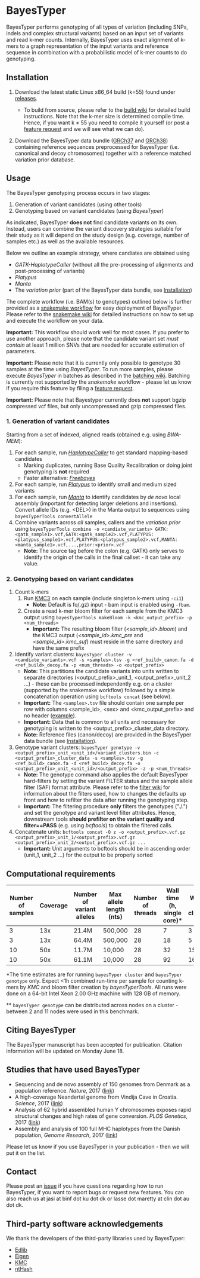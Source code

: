 # BayesTyper #
BayesTyper performs genotyping of all types of variation (including SNPs, indels and complex structural variants) based on an input set of variants and read k-mer counts. Internally, BayesTyper uses exact alignment of k-mers to a graph representation of the input variants and reference sequence in combination with a probabilistic model of k-mer counts to do genotyping.

## Installation ##
1. Download the latest static Linux x86_64 build (k=55) found under [releases](https://github.com/bioinformatics-centre/BayesTyper/releases/latest).
    * To build from source, please refer to the [build wiki](https://github.com/bioinformatics-centre/BayesTyper/wiki/Building-BayesTyper-from-source) for detailed build instructions. Note that the k-mer size is determined compile time. Hence, if you want k ≠ 55 you need to compile it yourself (or post a [feature request](https://github.com/bioinformatics-centre/BayesTyper/issues) and we will see what we can do).

2. Download the BayesTyper data bundle ([GRCh37](http://people.binf.ku.dk/~lassemaretty/bayesTyper/bayestyper_GRCh37_bundle.tar.gz) and [GRCh38](http://people.binf.ku.dk/~lassemaretty/bayesTyper/bayestyper_GRCh38_bundle.tar.gz)) containing reference sequences preprocessed for BayesTyper (i.e. canonical and decoy chromosomes) together with a reference matched variation prior database.

## Usage ##
The BayesTyper genotyping process occurs in two stages:
1. Generation of variant candidates (using other tools)
2. Genotyping based on variant candidates (using *BayesTyper*)

As indicated, BayesTyper **does not** find candidate variants on its own. Instead, users can combine the variant discovery strategies suitable for their study as it will depend on the study design (e.g. coverage, number of samples etc.) as well as the available resources.

Below we outline an example strategy, where candiates are obtained using
* *GATK-HaplotypeCaller* (without all the pre-processing of alignments and post-processing of variants)
* *Platypus*
* *Manta*
* The *variation prior* (part of the BayesTyper data bundle, see [Installation](https://github.com/bioinformatics-centre/BayesTyper#installation))

The complete workflow (i.e. BAM(s) to genotypes) outlined below is further provided as a [snakemake workflow](https://github.com/bioinformatics-centre/BayesTyper/tree/master/workflows) for easy deployment of BayesTyper. Please refer to the [snakemake wiki](https://github.com/bioinformatics-centre/BayesTyper/wiki/Running-BayesTyper-using-snakemake) for detailed instructions on how to set up and execute the workflow on your data.

**Important:** This workflow should work well for most cases. If you prefer to use another approach, please note that the candidate variant set *must contain* at least 1 million SNVs that are needed for accurate estimation of parameters.

**Important:** Please note that it is currently only possible to genotype 30 samples at the time using *BayesTyper*. To run more samples, please execute *BayesTyper* in batches as described in the [batching wiki](https://github.com/bioinformatics-centre/BayesTyper/wiki/Executing-BayesTyper-on-sample-batches). Batching is currently not supported by the *snakemake* workflow - please let us know if you require this feature by filing a [feature request](https://github.com/bioinformatics-centre/BayesTyper/issues).

**Important:** Please note that Bayestyper currently does **not** support bgzip compressed vcf files, but only uncompressed and gzip compressed files.

### 1. Generation of variant candidates ###
Starting from a set of indexed, aligned reads (obtained e.g. using *BWA-MEM*):
1. For each sample, run [*HaplotypeCaller*](https://software.broadinstitute.org/gatk/documentation/tooldocs/3.8-0/org_broadinstitute_gatk_tools_walkers_haplotypecaller_HaplotypeCaller.php) to get standard mapping-based candidates
    * Marking duplicates, running Base Quality Recalibration or doing joint genotyping is **not** required
    * Faster alternative: [*Freebayes*](https://github.com/ekg/freebayes)
3. For each sample, run [*Platypus*](http://www.well.ox.ac.uk/platypus) to identify small and medium sized variants
4. For each sample, run [*Manta*](https://github.com/Illumina/manta) to identify candidates by *de novo* local assembly (important for detecting larger deletions and insertions). Convert allele IDs (e.g. \<DEL\>) in the Manta output to sequences using `bayesTyperTools convertAllele`
5. Combine variants across *all* samples, callers and the *variation prior* using `bayesTyperTools combine -o <candiate_variants> GATK:<gatk_sample1>.vcf,GATK:<gatk_sample2>.vcf,PLATYPUS:<platypus_sample1>.vcf,PLATYPUS:<platypus_sample2>.vcf,MANTA:<manta_sample1>.vcf,...,prior:<prior>.vcf`
   * **Note:** The source tag before the colon (e.g. GATK) only serves to identify the origin of the calls in the final callset - it can take any value.

### 2. Genotyping based on variant candidates ###
1. Count k-mers
   1. Run [KMC3](https://github.com/refresh-bio/KMC) on each sample (include singleton k-mers using `-ci1`)
      * **Note:** Default is fq(.gz) input - bam input is enabled using `-fbam`.
   2. Create a read k-mer bloom filter for each sample from the KMC3 output using `bayesTyperTools makeBloom -k <kmc_output_prefix> -p <num_threads>`
      * **Important:** The resulting bloom filter (*<sample_id>.bloom*) and the KMC3 output (*<sample_id>.kmc_pre* and *<sample_id>.kmc_suf*) must reside in the same directory and have the same prefix
2. Identify variant clusters: `bayesTyper cluster -v <candiate_variants>.vcf -s <samples>.tsv -g <ref_build>_canon.fa -d <ref_build>_decoy.fa -p <num_threads> -o <output_prefix>`
      * **Note:** This partitions the candidate variants into units written to separate directories (<output_prefix>_unit_1, <output_prefix>_unit_2 ...) - these can be processed independently e.g. on a cluster (supported by the snakemake workflow) followed by a simple concatenation operation using `bcftools concat` (see below).
      * **Important:** The `<samples>.tsv` file should contain one sample per row with columns \<sample_id\>, \<sex\> and \<kmc_output_prefix\> and no header ([example](http://people.binf.ku.dk/~lassemaretty/bayesTyper/bt_samples_example.tsv)).
      * **Important:** Data that is common to all units and necessary for genotyping is written to the <output_prefix>_cluster_data directory.
      * **Note:** Reference files (canon/decoy) are provided in the BayesTyper data bundle (see [Installation](https://github.com/bioinformatics-centre/BayesTyper#installation)).
3. Genotype variant clusters: `bayesTyper genotype -v <output_prefix>_unit_<unit_id>/variant_clusters.bin -c <output_prefix>_cluster_data -s <samples>.tsv -g <ref_build>_canon.fa -d <ref_build>_decoy.fa -o <output_prefix>_unit_<unit_id>/<output_prefix> -z -p <num_threads>`
      * **Note:** The genotype command also applies the default BayesTyper hard-filters by setting the variant FILTER status and the sample allele filter (SAF) format attribute. Please refer to the [filter wiki](https://github.com/bioinformatics-centre/BayesTyper/wiki/Filtering) for information about the filters used, how to changes the defaults up front and how to refilter the data after running the genotyping step.
      * **Important:** The filtering procedure **only** filters the genotypes ("./.") and set the genotype and variant level filter attributes. Hence, downstream tools **should prefilter on the variant quality and filter==PASS** (e.g. using *bcftools*) to obtain the filtered calls.
4. Concatenate units: `bcftools concat -O z -o <output_prefix>.vcf.gz <output_prefix>_unit_1/<output_prefix>.vcf.gz <output_prefix>_unit_2/<output_prefix>.vcf.gz ...`
    * **Important:** Unit arguments to bcftools should be in ascending order (unit_1, unit_2 ...) for the output to be properly sorted

## Computational requirements ##

|Number of samples|Coverage|Number of variant alleles|Max allele length (nts)|Number of threads|Wall time (h, single core)\*|Wall time (h, cluster)\**|Max memory (GB)|
|-|---|-----|-------|--|-|-|--|
|3|13x|21.4M|500,000|28|7|3|40|
|3|13x|64.4M|500,000|28|18|5|42|
|10|50x|11.7M|10,000|28|32|15|65|
|10|50x|61.1M|10,000|28|92|16|62|

\*The time estimates are for running `bayesTyper cluster` and `bayesTyper genotype` only. Expect <1h combined run-time per sample for counting k-mers by *KMC* and bloom filter creation by *bayesTyperTools*. All runs were done on a 64-bit Intel Xeon 2.00 GHz machine with 128 GB of memory.

\** `bayesTyper genotype` can be distributed across nodes on a cluster - between 2 and 11 nodes were used in this benchmark.

## Citing BayesTyper ##
The BayesTyper manuscript has been accepted for publication. Citation information will be updated on Monday June 18.

## Studies that have used BayesTyper ##
* Sequencing and de novo assembly of 150 genomes from Denmark as a population reference. *Nature*, 2017 ([link](https://www.nature.com/articles/nature23264))
* A high-coverage Neandertal genome from Vindija Cave in Croatia. *Science*, 2017 ([link](http://science.sciencemag.org/content/early/2017/10/04/science.aao1887))
* Analysis of 62 hybrid assembled human Y chromosomes exposes rapid structural changes and high rates of gene conversion. *PLOS Genetics*, 2017 ([link](http://journals.plos.org/plosgenetics/article?id=10.1371/journal.pgen.1006834))
* Assembly and analysis of 100 full MHC haplotypes from the Danish population, *Genome Research*, 2017 ([link](https://genome.cshlp.org/content/early/2017/08/03/gr.218891.116))

Please let us know if you use BayesTyper in your publication - then we will put it on the list.

## Contact ##
Please post an [issue](https://github.com/bioinformatics-centre/BayesTyper/issues) if you have questions regarding how to run BayesTyper, if you want to report bugs or request new features. You can also reach us at jasi at binf dot ku dot dk or lasse dot maretty at clin dot au dot dk.

## Third-party software acknowledgements ##
We thank the developers of the third-party libraries used by BayesTyper:
* [Edlib](https://github.com/Martinsos/edlib)
* [Eigen](http://eigen.tuxfamily.org/index.php?title=Main_Page)
* [KMC](https://github.com/refresh-bio/KMC)
* [ntHash](https://github.com/bcgsc/ntHash)
